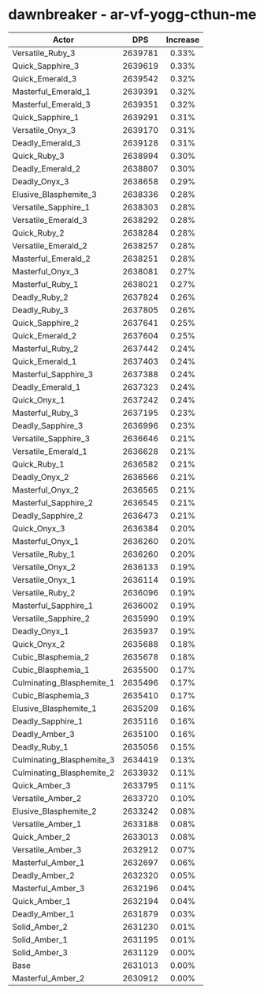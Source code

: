 # dawnbreaker - ar-vf-yogg-cthun-me
| Actor | DPS | Increase |
|---|:---:|:---:|
|Versatile_Ruby_3|2639781|0.33%|
|Quick_Sapphire_3|2639619|0.33%|
|Quick_Emerald_3|2639542|0.32%|
|Masterful_Emerald_1|2639391|0.32%|
|Masterful_Emerald_3|2639351|0.32%|
|Quick_Sapphire_1|2639291|0.31%|
|Versatile_Onyx_3|2639170|0.31%|
|Deadly_Emerald_3|2639128|0.31%|
|Quick_Ruby_3|2638994|0.30%|
|Deadly_Emerald_2|2638807|0.30%|
|Deadly_Onyx_3|2638658|0.29%|
|Elusive_Blasphemite_3|2638336|0.28%|
|Versatile_Sapphire_1|2638303|0.28%|
|Versatile_Emerald_3|2638292|0.28%|
|Quick_Ruby_2|2638284|0.28%|
|Versatile_Emerald_2|2638257|0.28%|
|Masterful_Emerald_2|2638251|0.28%|
|Masterful_Onyx_3|2638081|0.27%|
|Masterful_Ruby_1|2638021|0.27%|
|Deadly_Ruby_2|2637824|0.26%|
|Deadly_Ruby_3|2637805|0.26%|
|Quick_Sapphire_2|2637641|0.25%|
|Quick_Emerald_2|2637604|0.25%|
|Masterful_Ruby_2|2637442|0.24%|
|Quick_Emerald_1|2637403|0.24%|
|Masterful_Sapphire_3|2637388|0.24%|
|Deadly_Emerald_1|2637323|0.24%|
|Quick_Onyx_1|2637242|0.24%|
|Masterful_Ruby_3|2637195|0.23%|
|Deadly_Sapphire_3|2636996|0.23%|
|Versatile_Sapphire_3|2636646|0.21%|
|Versatile_Emerald_1|2636628|0.21%|
|Quick_Ruby_1|2636582|0.21%|
|Deadly_Onyx_2|2636566|0.21%|
|Masterful_Onyx_2|2636565|0.21%|
|Masterful_Sapphire_2|2636545|0.21%|
|Deadly_Sapphire_2|2636473|0.21%|
|Quick_Onyx_3|2636384|0.20%|
|Masterful_Onyx_1|2636260|0.20%|
|Versatile_Ruby_1|2636260|0.20%|
|Versatile_Onyx_2|2636133|0.19%|
|Versatile_Onyx_1|2636114|0.19%|
|Versatile_Ruby_2|2636096|0.19%|
|Masterful_Sapphire_1|2636002|0.19%|
|Versatile_Sapphire_2|2635990|0.19%|
|Deadly_Onyx_1|2635937|0.19%|
|Quick_Onyx_2|2635688|0.18%|
|Cubic_Blasphemia_2|2635678|0.18%|
|Cubic_Blasphemia_1|2635500|0.17%|
|Culminating_Blasphemite_1|2635496|0.17%|
|Cubic_Blasphemia_3|2635410|0.17%|
|Elusive_Blasphemite_1|2635209|0.16%|
|Deadly_Sapphire_1|2635116|0.16%|
|Deadly_Amber_3|2635100|0.16%|
|Deadly_Ruby_1|2635056|0.15%|
|Culminating_Blasphemite_3|2634419|0.13%|
|Culminating_Blasphemite_2|2633932|0.11%|
|Quick_Amber_3|2633795|0.11%|
|Versatile_Amber_2|2633720|0.10%|
|Elusive_Blasphemite_2|2633242|0.08%|
|Versatile_Amber_1|2633188|0.08%|
|Quick_Amber_2|2633013|0.08%|
|Versatile_Amber_3|2632912|0.07%|
|Masterful_Amber_1|2632697|0.06%|
|Deadly_Amber_2|2632320|0.05%|
|Masterful_Amber_3|2632196|0.04%|
|Quick_Amber_1|2632194|0.04%|
|Deadly_Amber_1|2631879|0.03%|
|Solid_Amber_2|2631230|0.01%|
|Solid_Amber_1|2631195|0.01%|
|Solid_Amber_3|2631129|0.00%|
|Base|2631013|0.00%|
|Masterful_Amber_2|2630912|0.00%|
